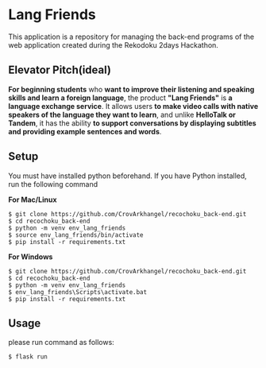 # Lang Friends
This application is a repository for managing the back-end programs of the web application created during the Rekodoku 2days Hackathon.

## Elevator Pitch(ideal)
**For beginning students** who **want to improve their listening and speaking skills and learn a foreign language**, the product **"Lang Friends"** is **a language exchange service**.
It allows users **to make video calls with native speakers of the language they want to learn**, and unlike **HelloTalk or Tandem**, it has the ability **to support conversations by displaying subtitles and providing example sentences and words**.

## Setup
You must have installed python beforehand.
If you have Python installed, run the following command

**For Mac/Linux**
```
$ git clone https://github.com/CrovArkhangel/recochoku_back-end.git
$ cd recochoku_back-end
$ python -m venv env_lang_friends
$ source env_lang_friends/bin/activate
$ pip install -r requirements.txt
```

**For Windows**
```
$ git clone https://github.com/CrovArkhangel/recochoku_back-end.git
$ cd recochoku_back-end
$ python -m venv env_lang_friends
$ env_lang_friends\Scripts\activate.bat
$ pip install -r requirements.txt
```

## Usage
please run command as follows:
```
$ flask run
```